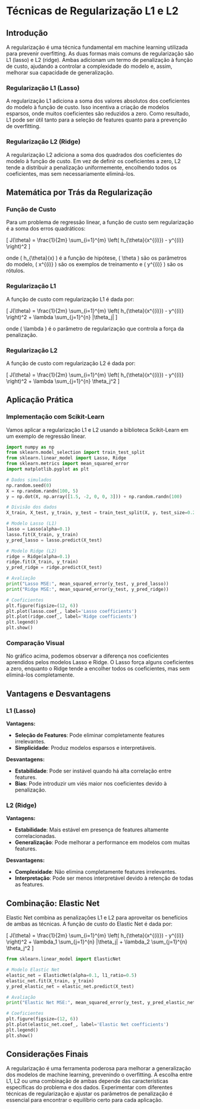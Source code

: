 # Técnicas de Regularização L1 e L2

## Introdução

A regularização é uma técnica fundamental em machine learning utilizada para prevenir overfitting. As duas formas mais comuns de regularização são L1 (lasso) e L2 (ridge). Ambas adicionam um termo de penalização à função de custo, ajudando a controlar a complexidade do modelo e, assim, melhorar sua capacidade de generalização.

### Regularização L1 (Lasso)

A regularização L1 adiciona a soma dos valores absolutos dos coeficientes do modelo à função de custo. Isso incentiva a criação de modelos esparsos, onde muitos coeficientes são reduzidos a zero. Como resultado, L1 pode ser útil tanto para a seleção de features quanto para a prevenção de overfitting.

### Regularização L2 (Ridge)

A regularização L2 adiciona a soma dos quadrados dos coeficientes do modelo à função de custo. Em vez de definir os coeficientes a zero, L2 tende a distribuir a penalização uniformemente, encolhendo todos os coeficientes, mas sem necessariamente eliminá-los.

## Matemática por Trás da Regularização

### Função de Custo

Para um problema de regressão linear, a função de custo sem regularização é a soma dos erros quadráticos:

\[ J(\theta) = \frac{1}{2m} \sum_{i=1}^{m} \left( h_{\theta}(x^{(i)}) - y^{(i)} \right)^2 \]

onde \( h_{\theta}(x) \) é a função de hipótese, \( \theta \) são os parâmetros do modelo, \( x^{(i)} \) são os exemplos de treinamento e \( y^{(i)} \) são os rótulos.

### Regularização L1

A função de custo com regularização L1 é dada por:

\[ J(\theta) = \frac{1}{2m} \sum_{i=1}^{m} \left( h_{\theta}(x^{(i)}) - y^{(i)} \right)^2 + \lambda \sum_{j=1}^{n} |\theta_j| \]

onde \( \lambda \) é o parâmetro de regularização que controla a força da penalização.

### Regularização L2

A função de custo com regularização L2 é dada por:

\[ J(\theta) = \frac{1}{2m} \sum_{i=1}^{m} \left( h_{\theta}(x^{(i)}) - y^{(i)} \right)^2 + \lambda \sum_{j=1}^{n} \theta_j^2 \]

## Aplicação Prática

### Implementação com Scikit-Learn

Vamos aplicar a regularização L1 e L2 usando a biblioteca Scikit-Learn em um exemplo de regressão linear.

```python
import numpy as np
from sklearn.model_selection import train_test_split
from sklearn.linear_model import Lasso, Ridge
from sklearn.metrics import mean_squared_error
import matplotlib.pyplot as plt

# Dados simulados
np.random.seed(0)
X = np.random.randn(100, 5)
y = np.dot(X, np.array([1.5, -2, 0, 0, 3])) + np.random.randn(100)

# Divisão dos dados
X_train, X_test, y_train, y_test = train_test_split(X, y, test_size=0.2, random_state=0)

# Modelo Lasso (L1)
lasso = Lasso(alpha=0.1)
lasso.fit(X_train, y_train)
y_pred_lasso = lasso.predict(X_test)

# Modelo Ridge (L2)
ridge = Ridge(alpha=0.1)
ridge.fit(X_train, y_train)
y_pred_ridge = ridge.predict(X_test)

# Avaliação
print("Lasso MSE:", mean_squared_error(y_test, y_pred_lasso))
print("Ridge MSE:", mean_squared_error(y_test, y_pred_ridge))

# Coeficientes
plt.figure(figsize=(12, 6))
plt.plot(lasso.coef_, label='Lasso coefficients')
plt.plot(ridge.coef_, label='Ridge coefficients')
plt.legend()
plt.show()
```

### Comparação Visual

No gráfico acima, podemos observar a diferença nos coeficientes aprendidos pelos modelos Lasso e Ridge. O Lasso força alguns coeficientes a zero, enquanto o Ridge tende a encolher todos os coeficientes, mas sem eliminá-los completamente.

## Vantagens e Desvantagens

### L1 (Lasso)

**Vantagens:**
- **Seleção de Features**: Pode eliminar completamente features irrelevantes.
- **Simplicidade**: Produz modelos esparsos e interpretáveis.

**Desvantagens:**
- **Estabilidade**: Pode ser instável quando há alta correlação entre features.
- **Bias**: Pode introduzir um viés maior nos coeficientes devido à penalização.

### L2 (Ridge)

**Vantagens:**
- **Estabilidade**: Mais estável em presença de features altamente correlacionadas.
- **Generalização**: Pode melhorar a performance em modelos com muitas features.

**Desvantagens:**
- **Complexidade**: Não elimina completamente features irrelevantes.
- **Interpretação**: Pode ser menos interpretável devido à retenção de todas as features.

## Combinação: Elastic Net

Elastic Net combina as penalizações L1 e L2 para aproveitar os benefícios de ambas as técnicas. A função de custo do Elastic Net é dada por:

\[ J(\theta) = \frac{1}{2m} \sum_{i=1}^{m} \left( h_{\theta}(x^{(i)}) - y^{(i)} \right)^2 + \lambda_1 \sum_{j=1}^{n} |\theta_j| + \lambda_2 \sum_{j=1}^{n} \theta_j^2 \]

```python
from sklearn.linear_model import ElasticNet

# Modelo Elastic Net
elastic_net = ElasticNet(alpha=0.1, l1_ratio=0.5)
elastic_net.fit(X_train, y_train)
y_pred_elastic_net = elastic_net.predict(X_test)

# Avaliação
print("Elastic Net MSE:", mean_squared_error(y_test, y_pred_elastic_net))

# Coeficientes
plt.figure(figsize=(12, 6))
plt.plot(elastic_net.coef_, label='Elastic Net coefficients')
plt.legend()
plt.show()
```

## Considerações Finais

A regularização é uma ferramenta poderosa para melhorar a generalização dos modelos de machine learning, prevenindo o overfitting. A escolha entre L1, L2 ou uma combinação de ambas depende das características específicas do problema e dos dados. Experimentar com diferentes técnicas de regularização e ajustar os parâmetros de penalização é essencial para encontrar o equilíbrio certo para cada aplicação.
